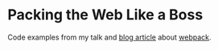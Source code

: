 # Packing the Web Like a Boss

Code examples from my talk and [blog article](http://www.technology-ebay.de/the-teams/mobile-de/blog/packing-the-web-like-a-boss.html) about [webpack](http://webpack.github.io/).
